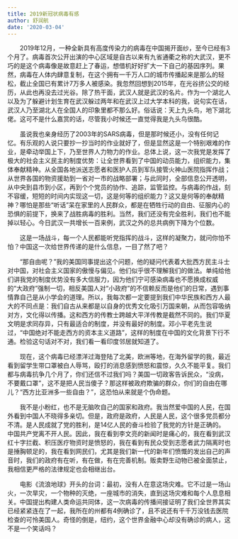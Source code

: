 ```yaml
---
title: 2019新冠状病毒有感
author: 舒润航
date: '2020-03-04'
---
```


&emsp;&emsp;2019年12月，一种全新具有高度传染力的病毒在中国揭开面纱，至今已经有3个月了。病毒首次公开出演的中心区域是自古以来有九省通衢之称的大武汉，更不巧的是这个病毒像是故意赶上了春运，想借机好好扩大一下自己的基因序列。果然，病毒在人体内肆意复制，在这个拥有一千万人口的城市传播起来是那么的轻松，截止全国已有累计7万多人被感染。我忽然回想到2015年，在光谷挤公交的经历，从此也再没去过光谷。除了热干面，武汉人就是武汉的名片。作为一个湖北人以及为了躲避计划生育在武汉躲过两年和在武汉上过大学本科的我，说句实在话，武汉人乃至湖北人在全国人的印象里都不那么好。俗话说：天上九头鸟，地下湖北佬。这可不是什么嘉赏的话，尽管我小时候还一直觉得我是九头鸟很酷。

&emsp;&emsp;虽说我也亲身经历了2003年的SARS病毒，但是那时候还小，没有任何记忆。有乐观的人说只要抄一抄当时的作业就好了，但是显然这是一个特别艰难的作业，是牵动举国上下，乃至世界人力物力的作业。总体上说，这一次我党是发挥了极大的社会主义民主的制度优势：让全世界看到了中国的动员能力，组织能力，集体奉献精神。从全国各地派送志愿者和医护人员到军队接管火神山医院指挥作战；从世界各国的物资援助到一省对一市的战略部署；与此同时，全部信息公开透明，从中央到县市到小区，再到个个党员的协作、追踪，监管监控。与病毒的作战，刻不容缓，短短的时间内实现这一切，这是何等的组织能力？这又是何等的奉献精神？哪怕是那些“听话”呆在家里的人民群众，都是在牺牲行动的自由、征服内心的恐惧的前提下，换来了战胜病毒的胜利。当然，我们还没有完全胜利，我们也不能掉以轻心。今日武汉一共增长一百来例，武汉之外的总共病例下降为个位数。

&emsp;&emsp;这是一场战斗，每一个人民都能听党指挥的战斗，这样的凝聚力，就问你怕不怕？中国这一次给世界传递的是什么信息，一目了然了吧？

&emsp;&emsp;“那自由呢？”我的美国同事提出这个问题，他的疑问代表着大批西方民主斗士对中国，对社会主义国家的傲慢与偏见。他们似乎很不理解我们的做法。单纯给他们讲我党的制度优势没有多大信服力，因为他们宁可感染病毒也不愿换成权威的“大政府”强制一切，相反美国人对“小政府”的不信赖反而是他们的日常，遇到事情靠自己是从小学会的道理。所以，我每次都一定要提到我们中华民族和西方人最大的不同点是：我们自古从来都是以自身的优秀文化吸引万国来朝，从而包容吸纳对方，文化得以传播。这和西方的传教士跨越大平洋传教是截然不同的。我们华夏文明是求同存异，只有最适合的制度，并没有最好的制度。邓小平老先生说过，“中国绝对不能走西方的资本主义道路”，这样的制度在中国的文化背景下行不通。检验这句话对不对，我们看一看印度邻居就知道了。

&emsp;&emsp;现在，这个病毒已经漂洋过海登陆了北美，欧洲等地，在海外留学的我，最近看到留学生带口罩被白人辱骂，殴打的消息感到愤怒和震惊，久久不能平复。我们都与病毒抗争几个月了，你们还信不过我们吗？美国一切政客告诉民众，“没病，不要戴口罩”，这不是把人民当傻子？那这样被政府欺骗的群众，你们的自由在哪儿？“西方比亚洲多一些自由？”，这恐怕从来就是个伪命题。

&emsp;&emsp;我不是小粉红，也不是无脑吹自己的国家和政府。我当然爱中国的人民，在国外看到中国人不晓得多亲切。但是，政府是政府，人民是人民，这个很多党员都分不清。是人民成就了党的胜利，是14亿人民的奋斗检验了我党的方针是正确的。中国共产党离不开人民。因此，我在看到李文亮的新闻时是痛心的，我在看到武汉红十字拦截、积压医疗物资时是愤怒的，我在看到有民众受到志愿者武力隔离时也是捶胸顿足的，我在看到网民们，尤其是我们新一代的新年们愤慨的发出自己的声音时，我们的政府有在听，有在做，有在完善机制。贩卖野生动物已被全面禁止，我相信更严格的法律规定也会相继出台。

&emsp;&emsp;电影《流浪地球》开头的台词：最初，没有人在意这场灾难。它不过是一场山火，一次旱灾，一个物种的灭绝，一座城市的消失，直到这场灾难和每个人息息相关。中国提出构建人类命运共同体，这一次病毒的传播间接证明了我们全世界其实已经紧紧连在了一起，我所在的州都有4例确诊了，且不说还有千千万没钱去医院检查的可怜美国人。奇怪的倒是，纽约，这个世界金融中心却没有确诊的病人，这不是一个笑话吗？




